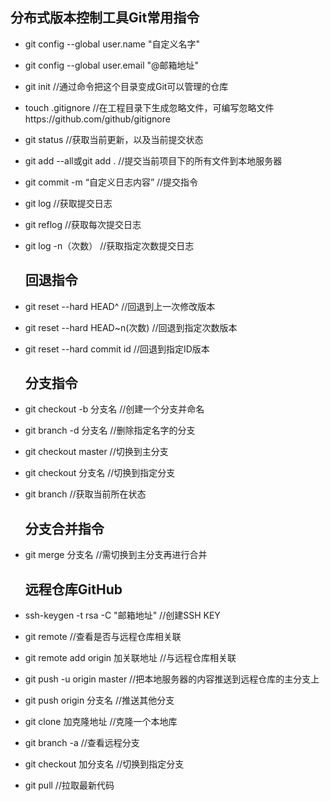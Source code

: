 ## 分布式版本控制工具Git常用指令

- git  config   --global user.name "自定义名字"

- git  config  --global user.email  "@邮箱地址"

- git  init                                                           //通过命令把这个目录变成Git可以管理的仓库

- touch   .gitignore                                        //在工程目录下生成忽略文件，可编写忽略文件https://github.com/github/gitignore

- git  status                                                  //获取当前更新，以及当前提交状态

- git   add    --all或git   add   .                   //提交当前项目下的所有文件到本地服务器    

- git  commit   -m   “自定义日志内容”     //提交指令

- git   log                                                    //获取提交日志

- git   reflog                                              //获取每次提交日志   

- git  log   -n（次数）                              //获取指定次数提交日志

  ## 回退指令

- git   reset   --hard     HEAD^                   //回退到上一次修改版本

- git   reset   --hard     HEAD~n(次数)      //回退到指定次数版本

- git   reset   --hard   commit   id            //回退到指定ID版本

  ## 分支指令

- git   checkout   -b   分支名                  //创建一个分支并命名 

- git   branch  -d   分支名                      //删除指定名字的分支   

- git  checkout   master                       //切换到主分支

- git   checkout   分支名                       //切换到指定分支

- git   branch                                        //获取当前所在状态

  ## 分支合并指令

- git   merge   分支名                          //需切换到主分支再进行合并

  ## 远程仓库GitHub

- ssh-keygen  -t  rsa  -C "邮箱地址"           //创建SSH KEY

- git  remote                                                //查看是否与远程仓库相关联

- git   remote    add   origin 加关联地址   //与远程仓库相关联

- git   push   -u  origin  master                  //把本地服务器的内容推送到远程仓库的主分支上

- git  push  origin  分支名                          //推送其他分支

- git   clone     加克隆地址                          //克隆一个本地库 

- git  branch  -a                                           //查看远程分支

- git  checkout  加分支名                           //切换到指定分支

- git  pull                                                     //拉取最新代码  

  

  

  

  

 





